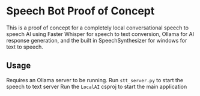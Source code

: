 # Speech Bot Proof of Concept

This is a proof of concept for a completely local conversational speech to speech AI using Faster Whisper for speech to text conversion, Ollama for AI response generation, and the built in SpeechSynthesizer for windows for text to speech.

## Usage

Requires an Ollama server to be running.
Run `stt_server.py` to start the speech to text server
Run the `LocalAI` csproj to start the main application
